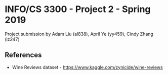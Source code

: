 # INFO/CS 3300 - Project 2 - Spring 2019
Project submission by Adam Liu (al838), April Ye (yy459), Cindy Zhang (lz247)

## References
* Wine Reviews dataset - https://www.kaggle.com/zynicide/wine-reviews
